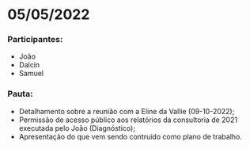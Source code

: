# 05/05/2022

### **Participantes:**

* João
* Dalcin
* Samuel

### **Pauta:**

* Detalhamento sobre a reunião com a Eline da Vallie (09-10-2022);
* Permissão de acesso público aos relatórios da consultoria de 2021 executada pelo João (Diagnóstico);
* Apresentação do que vem sendo contruído como plano de trabalho.
